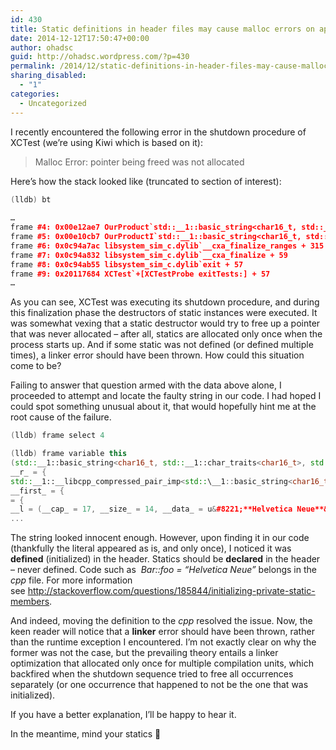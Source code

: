 ```yaml
---
id: 430
title: Static definitions in header files may cause malloc errors on application teardown
date: 2014-12-12T17:50:47+00:00
author: ohadsc
guid: http://ohadsc.wordpress.com/?p=430
permalink: /2014/12/static-definitions-in-header-files-may-cause-malloc-errors-on-application-teardown/
sharing_disabled:
  - "1"
categories:
  - Uncategorized
---
```

I recently encountered the following error in the shutdown procedure of XCTest (we&#8217;re using Kiwi which is based on it):

> Malloc Error: pointer being freed was not allocated

Here&#8217;s how the stack looked like (truncated to section of interest):

```cpp
(lldb) bt
  
…
frame #4: 0x00e12ae7 OurProduct`std::__1::basic_string<char16_t, std::__1::char_traits<char16_t>, std::__1::allocator<char16_t> >::~basic_string(this=0x042a2058) + 103 at string:2093
frame #5: 0x00e10cb7 OurProductI`std::__1::basic_string<char16_t, std::__1::char_traits<char16_t>, std::__1::allocator<char16_t> >::~basic_string(this=0x042a2058) + 23 at string:2090
frame #6: 0x0c94a7ac libsystem_sim_c.dylib`__cxa_finalize_ranges + 315
frame #7: 0x0c94a832 libsystem_sim_c.dylib`__cxa_finalize + 59
frame #8: 0x0c94ab55 libsystem_sim_c.dylib`exit + 57
frame #9: 0x20117684 XCTest`+[XCTestProbe exitTests:] + 57
…
```

As you can see, XCTest was executing its shutdown procedure, and during this finalization phase the destructors of static instances were executed. It was somewhat vexing that a static destructor would try to free up a pointer that was never allocated &#8211; after all, statics are allocated only once when the process starts up. And if some static was not defined (or defined multiple times), a linker error should have been thrown. How could this situation come to be?

Failing to answer that question armed with the data above alone, I proceeded to attempt and locate the faulty string in our code. I had hoped I could spot something unusual about it, that would hopefully hint me at the root cause of the failure.

```cpp
(lldb) frame select 4

(lldb) frame variable this
(std::__1::basic_string<char16_t, std::__1::char_traits<char16_t>, std::__1::allocator<char16_t> >) *this = {
__r_ = {
std::__1::__libcpp_compressed_pair_imp<std::\__1::basic_string<char16_t, std::__1::char_traits<char16_t>, std::__1::allocator<char16_t> >::\__rep, std::__1::allocator<char16_t> > = {
__first_ = {
= {
__l = (__cap_ = 17, __size_ = 14, __data_ = u&#8221;**Helvetica Neue**&#8220;)
...
```

The string looked innocent enough. However, upon finding it in our code (thankfully the literal appeared as is, and only once), I noticed it was **defined** (initialized) in the header. Statics should be **declared** in the header &#8211; never defined. Code such as  _Bar::foo = &#8220;Helvetica Neue&#8221;_ belongs in the _cpp_ file. For more information see <http://stackoverflow.com/questions/185844/initializing-private-static-members>.

And indeed, moving the definition to the _cpp_ resolved the issue. Now, the keen reader will notice that a **linker** error should have been thrown, rather than the runtime exception I encountered. I&#8217;m not exactly clear on why the former was not the case, but the prevailing theory entails a linker optimization that allocated only once for multiple compilation units, which backfired when the shutdown sequence tried to free all occurrences separately (or one occurrence that happened to not be the one that was initialized).

If you have a better explanation, I&#8217;ll be happy to hear it.
  
In the meantime, mind your statics 🙂